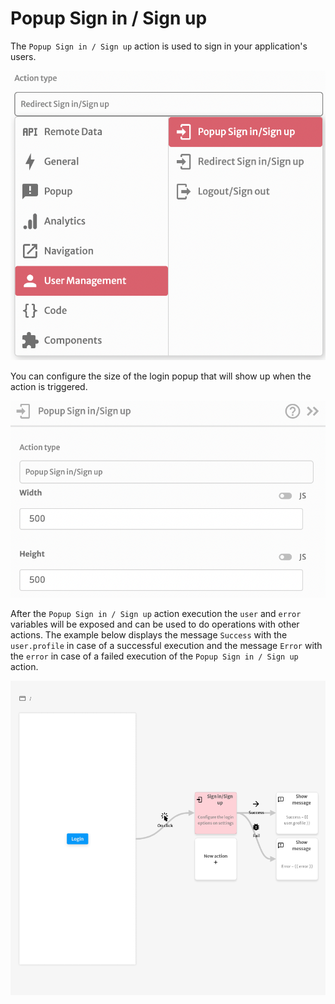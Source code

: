 # Popup Sign in / Sign up

The `Popup Sign in / Sign up` action is used to sign in your application's users.

![](<../../../.gitbook/assets/image (47).png>)

You can configure the size of the login popup that will show up when the action is triggered.

![](<../../../.gitbook/assets/image (69).png>)

After the `Popup Sign in / Sign up` action execution the `user` and `error` variables will be exposed and can be used to do operations with other actions. The example below displays the message `Success` with the `user.profile` in case of a successful execution and the message `Error` with the `error` in case of a failed execution of the `Popup Sign in / Sign up` action.&#x20;

![](../../../.gitbook/assets/screenshot-from-2021-08-09-11-35-21.png)
